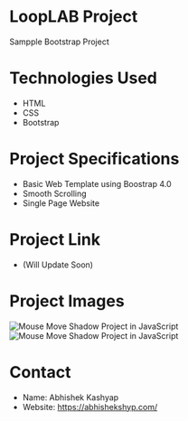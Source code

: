 # LoopLAB Project
Sampple Bootstrap Project

# Technologies Used
- HTML
- CSS
- Bootstrap

# Project Specifications 
- Basic Web Template using Boostrap 4.0
- Smooth Scrolling
- Single Page Website

# Project Link
- (Will Update Soon)

# Project Images
<img src="https://1.bp.blogspot.com/-ylm7M9blE-k/YLhsFggauZI/AAAAAAAAERE/aBRSw_Rq05oKfGQXp_RcN2TwWmvvGCSDACLcBGAsYHQ/w640-h314/PIC%2B1.png" alt="Mouse Move Shadow Project in JavaScript">

<img src="https://1.bp.blogspot.com/-dbzXsXNPjVU/YLhsFoAOMOI/AAAAAAAAERA/P1qYJNogbJYop1Qsxqf8ReUwjjIcznVXQCLcBGAsYHQ/w640-h316/PIC%2B2.png" alt="Mouse Move Shadow Project in JavaScript">

# Contact
- Name: Abhishek Kashyap
- Website: https://abhishekshyp.com/
